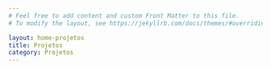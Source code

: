 ```yaml
---
# Feel free to add content and custom Front Matter to this file.
# To modify the layout, see https://jekyllrb.com/docs/themes/#overriding-theme-defaults

layout: home-projetos
title: Projetos
category: Projetos
---
```

